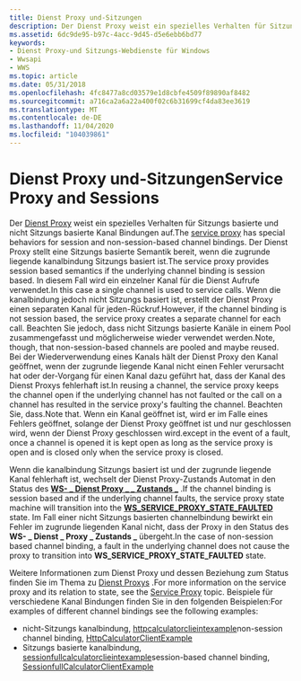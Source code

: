 ```yaml
---
title: Dienst Proxy und-Sitzungen
description: Der Dienst Proxy weist ein spezielles Verhalten für Sitzungs basierte und nicht Sitzungs basierte Kanal Bindungen auf.
ms.assetid: 6dc9de95-b97c-4acc-9d45-d5e6ebb6bd77
keywords:
- Dienst Proxy-und Sitzungs-Webdienste für Windows
- Wwsapi
- WWS
ms.topic: article
ms.date: 05/31/2018
ms.openlocfilehash: 4fc8477a8cd03579e1d8cbfe4509f89890af8482
ms.sourcegitcommit: a716ca2a6a22a400f02c6b31699cf4da83ee3619
ms.translationtype: MT
ms.contentlocale: de-DE
ms.lasthandoff: 11/04/2020
ms.locfileid: "104039861"
---
```

# <a name="service-proxy-and-sessions"></a><span data-ttu-id="ab272-106">Dienst Proxy und-Sitzungen</span><span class="sxs-lookup"><span data-stu-id="ab272-106">Service Proxy and Sessions</span></span>

<span data-ttu-id="ab272-107">Der [Dienst Proxy](service-proxy.md) weist ein spezielles Verhalten für Sitzungs basierte und nicht Sitzungs basierte Kanal Bindungen auf.</span><span class="sxs-lookup"><span data-stu-id="ab272-107">The [service proxy](service-proxy.md) has special behaviors for session and non-session-based channel bindings.</span></span> <span data-ttu-id="ab272-108">Der Dienst Proxy stellt eine Sitzungs basierte Semantik bereit, wenn die zugrunde liegende kanalbindung Sitzungs basiert ist.</span><span class="sxs-lookup"><span data-stu-id="ab272-108">The service proxy provides session based semantics if the underlying channel binding is session based.</span></span> <span data-ttu-id="ab272-109">In diesem Fall wird ein einzelner Kanal für die Dienst Aufrufe verwendet.</span><span class="sxs-lookup"><span data-stu-id="ab272-109">In this case a single channel is used to service calls.</span></span> <span data-ttu-id="ab272-110">Wenn die kanalbindung jedoch nicht Sitzungs basiert ist, erstellt der Dienst Proxy einen separaten Kanal für jeden-Rückruf.</span><span class="sxs-lookup"><span data-stu-id="ab272-110">However, if the channel binding is not session based, the service proxy creates a separate channel for each call.</span></span> <span data-ttu-id="ab272-111">Beachten Sie jedoch, dass nicht Sitzungs basierte Kanäle in einem Pool zusammengefasst und möglicherweise wieder verwendet werden.</span><span class="sxs-lookup"><span data-stu-id="ab272-111">Note, though, that non-session-based channels are pooled and maybe reused.</span></span> <span data-ttu-id="ab272-112">Bei der Wiederverwendung eines Kanals hält der Dienst Proxy den Kanal geöffnet, wenn der zugrunde liegende Kanal nicht einen Fehler verursacht hat oder der-Vorgang für einen Kanal dazu geführt hat, dass der Kanal des Dienst Proxys fehlerhaft ist.</span><span class="sxs-lookup"><span data-stu-id="ab272-112">In reusing a channel, the service proxy keeps the channel open if the underlying channel has not faulted or the call on a channel has resulted in the service proxy's faulting the channel.</span></span> <span data-ttu-id="ab272-113">Beachten Sie, dass.</span><span class="sxs-lookup"><span data-stu-id="ab272-113">Note that.</span></span> <span data-ttu-id="ab272-114">Wenn ein Kanal geöffnet ist, wird er im Falle eines Fehlers geöffnet, solange der Dienst Proxy geöffnet ist und nur geschlossen wird, wenn der Dienst Proxy geschlossen wird.</span><span class="sxs-lookup"><span data-stu-id="ab272-114">except in the event of a fault, once a channel is opened it is kept open as long as the service proxy is open and is closed only when the service proxy is closed.</span></span>


<span data-ttu-id="ab272-115">Wenn die kanalbindung Sitzungs basiert ist und der zugrunde liegende Kanal fehlerhaft ist, wechselt der Dienst Proxy-Zustands Automat in den Status des [**WS- \_ Dienst Proxy \_ \_ Zustands \_**](/windows/desktop/api/WebServices/ne-webservices-ws_service_proxy_state) .</span><span class="sxs-lookup"><span data-stu-id="ab272-115">If the channel binding is session based and if the underlying channel faults, the service proxy state machine will transition into the [**WS\_SERVICE\_PROXY\_STATE\_FAULTED**](/windows/desktop/api/WebServices/ne-webservices-ws_service_proxy_state) state.</span></span> <span data-ttu-id="ab272-116">Im Fall einer nicht Sitzungs basierten channelbindung bewirkt ein Fehler im zugrunde liegenden Kanal nicht, dass der Proxy in den Status des **WS- \_ Dienst \_ Proxy \_ Zustands \_** übergeht.</span><span class="sxs-lookup"><span data-stu-id="ab272-116">In the case of non-session based channel binding, a fault in the underlying channel does not cause the proxy to transition into **WS\_SERVICE\_PROXY\_STATE\_FAULTED** state.</span></span>

<span data-ttu-id="ab272-117">Weitere Informationen zum Dienst Proxy und dessen Beziehung zum Status finden Sie im Thema zu [Dienst Proxys](service-proxy.md) .</span><span class="sxs-lookup"><span data-stu-id="ab272-117">For more information on the service proxy and its relation to state, see the [Service Proxy](service-proxy.md) topic.</span></span> <span data-ttu-id="ab272-118">Beispiele für verschiedene Kanal Bindungen finden Sie in den folgenden Beispielen:</span><span class="sxs-lookup"><span data-stu-id="ab272-118">For examples of different channel bindings see the following examples:</span></span>

-   <span data-ttu-id="ab272-119">nicht-Sitzungs kanalbindung, [httpcalculatorclieintexample](httpcalculatorclientexample.md)</span><span class="sxs-lookup"><span data-stu-id="ab272-119">non-session channel binding, [HttpCalculatorClientExample](httpcalculatorclientexample.md)</span></span>
-   <span data-ttu-id="ab272-120">Sitzungs basierte kanalbindung, [sessionfullcalculatorclieintexample](sessionfullcalculatorclientexample.md)</span><span class="sxs-lookup"><span data-stu-id="ab272-120">session-based channel binding, [SessionfullCalculatorClientExample](sessionfullcalculatorclientexample.md)</span></span>

 

 




